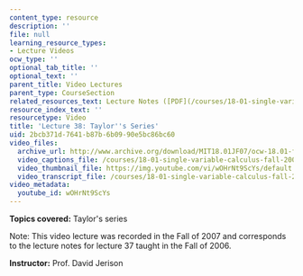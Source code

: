 ```yaml
---
content_type: resource
description: ''
file: null
learning_resource_types:
- Lecture Videos
ocw_type: ''
optional_tab_title: ''
optional_text: ''
parent_title: Video Lectures
parent_type: CourseSection
related_resources_text: Lecture Notes ([PDF](/courses/18-01-single-variable-calculus-fall-2006/resources/lec37))
resource_index_text: ''
resourcetype: Video
title: 'Lecture 38: Taylor''s Series'
uid: 2bcb371d-7641-b87b-6b09-90e5bc86bc60
video_files:
  archive_url: http://www.archive.org/download/MIT18.01JF07/ocw-18.01-f07-lec38_300k.mp4
  video_captions_file: /courses/18-01-single-variable-calculus-fall-2006/55d26bd7dc425621a2c8299b3a61f6e1_wOHrNt9ScYs.vtt
  video_thumbnail_file: https://img.youtube.com/vi/wOHrNt9ScYs/default.jpg
  video_transcript_file: /courses/18-01-single-variable-calculus-fall-2006/0fd0fd220e97bc3355cb705ca721b760_wOHrNt9ScYs.pdf
video_metadata:
  youtube_id: wOHrNt9ScYs
---
```


**Topics covered:** Taylor's series

Note: This video lecture was recorded in the Fall of 2007 and corresponds to the lecture notes for lecture 37 taught in the Fall of 2006.

**Instructor:** Prof. David Jerison
